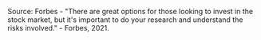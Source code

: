 Source: Forbes - "There are great options for those looking to invest in the stock market, but it's important to do your research and understand the risks involved." - Forbes, 2021.